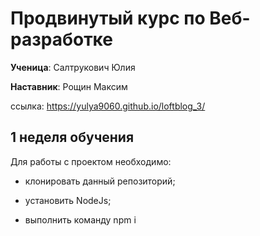 # Продвинутый курс по Веб-разработке

**Ученица**: Салтрукович Юлия

**Наставник**: Рощин Максим

ссылка:   https://yulya9060.github.io/loftblog_3/

## 1 неделя обучения

Для работы с проектом необходимо:

* клонировать данный репозиторий;

* установить NodeJs;

* выполнить команду npm i


